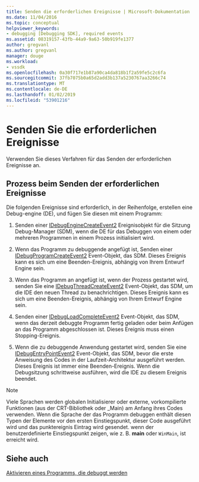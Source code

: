 ```yaml
---
title: Senden die erforderlichen Ereignisse | Microsoft-Dokumentation
ms.date: 11/04/2016
ms.topic: conceptual
helpviewer_keywords:
- debugging [Debugging SDK], required events
ms.assetid: 08319157-43fb-44a9-9a63-50b919fe1377
author: gregvanl
ms.author: gregvanl
manager: douge
ms.workload:
- vssdk
ms.openlocfilehash: 0a30f717e1b87a90ca4da818b1f2a59fe5c2c6fa
ms.sourcegitcommit: 37fb7075b0a65d2add3b137a5230767aa3266c74
ms.translationtype: MT
ms.contentlocale: de-DE
ms.lasthandoff: 01/02/2019
ms.locfileid: "53901216"
---
```

# <a name="send-the-required-events"></a>Senden Sie die erforderlichen Ereignisse
Verwenden Sie dieses Verfahren für das Senden der erforderlichen Ereignisse an.  
  
## <a name="process-for-sending-required-events"></a>Prozess beim Senden der erforderlichen Ereignisse  
 Die folgenden Ereignisse sind erforderlich, in der Reihenfolge, erstellen eine Debug-engine (DE), und fügen Sie diesen mit einem Programm:  
  
1.  Senden einer [IDebugEngineCreateEvent2](../../extensibility/debugger/reference/idebugenginecreateevent2.md) Ereignisobjekt für die Sitzung Debug-Manager (SDM), wenn die DE für das Debuggen von einem oder mehreren Programmen in einem Prozess initialisiert wird.  
  
2.  Wenn das Programm zu debuggende angefügt ist, Senden einer [IDebugProgramCreateEvent2](../../extensibility/debugger/reference/idebugprogramcreateevent2.md) Event-Objekt, das SDM. Dieses Ereignis kann es sich um eine Beenden-Ereignis, abhängig von Ihrem Entwurf Engine sein.  
  
3.  Wenn das Programm an angefügt ist, wenn der Prozess gestartet wird, senden Sie eine [IDebugThreadCreateEvent2](../../extensibility/debugger/reference/idebugthreadcreateevent2.md) Event-Objekt, das SDM, um die IDE den neuen Thread zu benachrichtigen. Dieses Ereignis kann es sich um eine Beenden-Ereignis, abhängig von Ihrem Entwurf Engine sein.  
  
4.  Senden einer [IDebugLoadCompleteEvent2](../../extensibility/debugger/reference/idebugloadcompleteevent2.md) Event-Objekt, das SDM, wenn das derzeit debuggte Programm fertig geladen oder beim Anfügen an das Programm abgeschlossen ist. Dieses Ereignis muss einen Stopping-Ereignis.  
  
5.  Wenn die zu debuggende Anwendung gestartet wird, senden Sie eine [IDebugEntryPointEvent2](../../extensibility/debugger/reference/idebugentrypointevent2.md) Event-Objekt, das SDM, bevor die erste Anweisung des Codes in der Laufzeit-Architektur ausgeführt werden. Dieses Ereignis ist immer eine Beenden-Ereignis. Wenn die Debugsitzung schrittweise ausführen, wird die IDE zu diesem Ereignis beendet.  
  
> [!NOTE]
>  Viele Sprachen werden globalen Initialisierer oder externe, vorkompilierte Funktionen (aus der CRT-Bibliothek oder _Main) am Anfang ihres Codes verwenden. Wenn die Sprache der das Programm debuggen enthält diesen Typen der Elemente vor den ersten Einstiegspunkt, dieser Code ausgeführt wird und das punktereignis Eintrag wird gesendet. wenn der benutzerdefinierte Einstiegspunkt zeigen, wie z. B. **main** oder `WinMain`, ist erreicht wird.  
  
## <a name="see-also"></a>Siehe auch  
 [Aktivieren eines Programms, die debuggt werden](../../extensibility/debugger/enabling-a-program-to-be-debugged.md)
